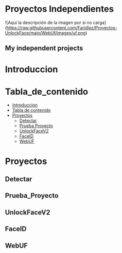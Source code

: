 # Proyectos Independientes
![Aquí la descripción de la imagen por si no carga]
(https://raw.githubusercontent.com/Faridlpz/Proyectos-UnlockFace/main/WebUf/images/uf.png)

<h2> My independent projects </h2>


Introduccion
=========
  


Tabla_de_contenido
=================

<!--ts-->
   * [Introduccion](#Introduccion)
   * [Tabla de contenido](#Tabla_de_contenido)
   * [Proyectos](#Proyectos)
      * [Detectar](#Detectar)
      * [Prueba Proyecto](#Prueba_Proyecto)
      * [UnlockFaceV2](#UnlockFaceV2)
      * [FaceID](#FaceID)
      * [WebUF](#WebUF)
<!--te-->



Proyectos
=====


Detectar
-----



Prueba_Proyecto
-----------


UnlockFaceV2
------------



FaceID
--------------



WebUF
-----

